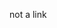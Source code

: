 <!--
 - SPDX-FileCopyrightText: 2018-2019 Serokell <https://serokell.io>
 -
 - SPDX-License-Identifier: MPL-2.0
 -->

<!-- xrefcheck: no duplication check in link -->
not a link
